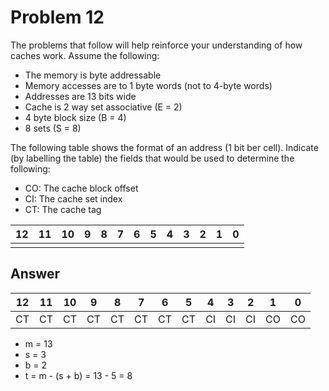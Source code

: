# Problem 12

The problems that follow will help reinforce your understanding of how caches
work. Assume the following:

- The memory is byte addressable
- Memory accesses are to 1 byte words (not to 4-byte words)
- Addresses are 13 bits wide
- Cache is 2 way set associative (E = 2)
- 4 byte block size (B = 4)
- 8 sets (S = 8)

The following table shows the format of an address (1 bit ber cell). Indicate
(by labelling the table) the fields that would be used to determine the following:

- CO: The cache block offset
- CI: The cache set index
- CT: The cache tag

| 12  | 11  | 10  | 9   | 8   | 7   | 6   | 5   | 4   | 3   | 2   | 1   | 0   |
| --- | --- | --- | --- | --- | --- | --- | --- | --- | --- | --- | --- | --- |
|     |     |     |     |     |     |     |     |     |     |     |     |     |

## Answer

| 12  | 11  | 10  | 9   | 8   | 7   | 6   | 5   | 4   | 3   | 2   | 1   | 0   |
| --- | --- | --- | --- | --- | --- | --- | --- | --- | --- | --- | --- | --- |
| CT  | CT  | CT  | CT  | CT  | CT  | CT  | CT  | CI  | CI  | CI  | CO  | CO  |

- m = 13
- s = 3
- b = 2
- t = m - (s + b) = 13 - 5 = 8
